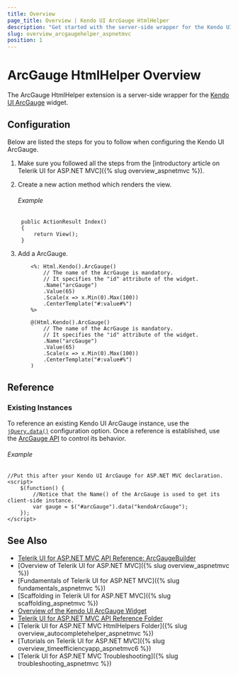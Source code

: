 ```yaml
---
title: Overview
page_title: Overview | Kendo UI ArcGauge HtmlHelper
description: "Get started with the server-side wrapper for the Kendo UI ArcGauge widget for ASP.NET MVC."
slug: overview_arcgaugehelper_aspnetmvc
position: 1
---
```


# ArcGauge HtmlHelper Overview

The ArcGauge HtmlHelper extension is a server-side wrapper for the [Kendo UI ArcGauge](http://docs.telerik.com/kendo-ui/api/javascript/dataviz/ui/arcgauge) widget.

## Configuration

Below are listed the steps for you to follow when configuring the Kendo UI ArcGauge.

1. Make sure you followed all the steps from the [introductory article on Telerik UI for ASP.NET MVC]({% slug overview_aspnetmvc %}).

1. Create a new action method which renders the view.

    ###### Example

        public ActionResult Index()
        {
            return View();
        }

1. Add a ArcGauge.

    ```ASPX
        <%: Html.Kendo().ArcGauge()
            // The name of the AcrGauge is mandatory.
            // It specifies the "id" attribute of the widget.
            .Name("arcGauge")
            .Value(65)
            .Scale(x => x.Min(0).Max(100))
            .CenterTemplate("#:value#%")
        %>
    ```
    ```Razor
        @(Html.Kendo().ArcGauge()
            // The name of the AcrGauge is mandatory.
            // It specifies the "id" attribute of the widget.
            .Name("arcGauge")
            .Value(65)
            .Scale(x => x.Min(0).Max(100))
            .CenterTemplate("#:value#%")
        )
    ```

## Reference

### Existing Instances

To reference an existing Kendo UI ArcGauge instance, use the [`jQuery.data()`](http://api.jquery.com/jQuery.data/) configuration option. Once a reference is established, use the [ArcGauge API](http://docs.telerik.com/kendo-ui/api/javascript/dataviz/ui/arcgauge#methods) to control its behavior.

###### Example

    //Put this after your Kendo UI ArcGauge for ASP.NET MVC declaration.
    <script>
        $(function() {
            //Notice that the Name() of the ArcGauge is used to get its client-side instance.
            var gauge = $("#arcGauge").data("kendoArcGauge");
        });
    </script>

## See Also

* [Telerik UI for ASP.NET MVC API Reference: ArcGaugeBuilder](http://docs.telerik.com/aspnet-mvc/api/Kendo.Mvc.UI.Fluent/ArcGaugeBuilder)
* [Overview of Telerik UI for ASP.NET MVC]({% slug overview_aspnetmvc %})
* [Fundamentals of Telerik UI for ASP.NET MVC]({% slug fundamentals_aspnetmvc %})
* [Scaffolding in Telerik UI for ASP.NET MVC]({% slug scaffolding_aspnetmvc %})
* [Overview of the Kendo UI ArcGauge Widget](http://docs.telerik.com/kendo-ui/controls/gauges/arcgauge/overview)
* [Telerik UI for ASP.NET MVC API Reference Folder](http://docs.telerik.com/aspnet-mvc/api/Kendo.Mvc/AggregateFunction)
* [Telerik UI for ASP.NET MVC HtmlHelpers Folder]({% slug overview_autocompletehelper_aspnetmvc %})
* [Tutorials on Telerik UI for ASP.NET MVC]({% slug overview_timeefficiencyapp_aspnetmvc6 %})
* [Telerik UI for ASP.NET MVC Troubleshooting]({% slug troubleshooting_aspnetmvc %})
